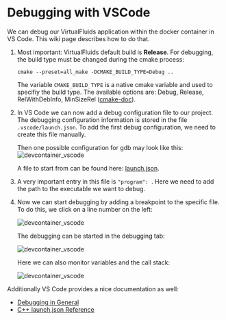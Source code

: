# Debugging with VSCode

We can debug our VirtualFluids application within the docker container in VS Code. This wiki page describes how to do that.

1. Most important: VirtualFluids default build is __Release__. For debugging, the build type must be changed during the cmake process:
    ```
   cmake --preset=all_make -DCMAKE_BUILD_TYPE=Debug ..
    ```
    The variable ```CMAKE_BUILD_TYPE``` is a native cmake variable and used to specifiy the build type. The available options are: Debug, Release, RelWithDebInfo, MinSizeRel ([cmake-doc](https://cmake.org/cmake/help/latest/variable/CMAKE_BUILD_TYPE.html)).

2. In VS Code we can now add a debug configuration file to our project. The debugging configuration information is stored in the file ```.vscode/launch.json```. To add the first debug configuration, we need to create this file manually.

    Then one possible configuration for gdb may look like this:
    ![devcontainer_vscode](img/vscode/launch-json.png)

    A file to start from can be found here: [launch.json](img/vscode/templates/launch.json).

3. A very important entry in this file is ```"program": ```.
Here we need to add the path to the executable we want to debug.
4. Now we can start debugging by adding a breakpoint to the specific file. To do this, we click on a line number on the left:

    ![devcontainer_vscode](img/vscode/breakpoint.png)

    The debugging can be started in the debugging tab:

    ![devcontainer_vscode](img/vscode/debugging-start.png)

    Here we can also monitor variables and the call stack:

    ![devcontainer_vscode](img/vscode/debugging.png)


Additionally VS Code provides a nice documentation as well:
- [Debugging in General](https://code.visualstudio.com/docs/editor/debugging)
- [C++ launch.json Reference](https://code.visualstudio.com/docs/cpp/launch-json-reference)
